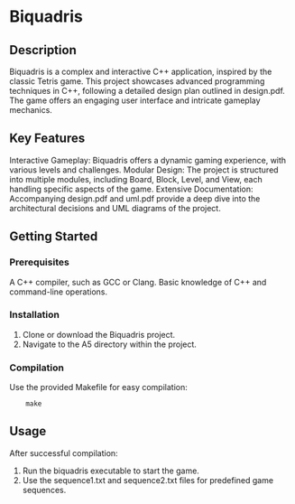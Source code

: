 # Biquadris
## Description
Biquadris is a complex and interactive C++ application, inspired by the classic Tetris game. This project showcases advanced programming techniques in C++, following a detailed design plan outlined in design.pdf. The game offers an engaging user interface and intricate gameplay mechanics.

## Key Features
Interactive Gameplay: Biquadris offers a dynamic gaming experience, with various levels and challenges.
Modular Design: The project is structured into multiple modules, including Board, Block, Level, and View, each handling specific aspects of the game.
Extensive Documentation: Accompanying design.pdf and uml.pdf provide a deep dive into the architectural decisions and UML diagrams of the project.

## Getting Started
### Prerequisites
A C++ compiler, such as GCC or Clang.
Basic knowledge of C++ and command-line operations.

### Installation
1. Clone or download the Biquadris project.
2. Navigate to the A5 directory within the project.

### Compilation   
Use the provided Makefile for easy compilation:
```shell
    make
```

## Usage
After successful compilation:
1. Run the biquadris executable to start the game.
2. Use the sequence1.txt and sequence2.txt files for predefined game sequences.
